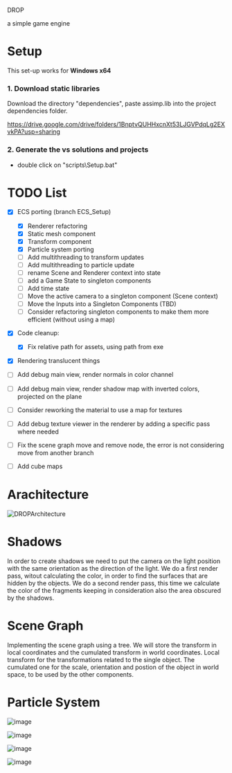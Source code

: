 DROP

a simple game engine


# Setup

This set-up works for **Windows x64**

### 1. Download static libraries

Download the directory "dependencies", paste assimp.lib into the project dependencies folder.

https://drive.google.com/drive/folders/1BnptvQUHHxcnXt53LJGVPdqLg2EXvkPA?usp=sharing

### 2. Generate the vs solutions and projects

- double click on "scripts\\Setup.bat"

# TODO List
- [x] ECS porting (branch ECS_Setup)
    - [x] Renderer refactoring
    - [x] Static mesh component
    - [x] Transform component
    - [x] Particle system porting
    - [ ] Add multithreading to transform updates
    - [ ] Add multithreading to particle update
    - [ ] rename Scene and Renderer context into state
    - [ ] add a Game State to singleton components
    - [ ] Add time state
    - [ ] Move the active camera to a singleton component (Scene context)
    - [ ] Move the Inputs into a Singleton Components (TBD)
    - [ ] Consider refactoring singleton components to make them more efficient (without using a map) 
- [x] Code cleanup:
    - [x] Fix relative path for assets, using path from exe 
- [x] Rendering translucent things
- [ ] Add debug main view, render normals in color channel
- [ ] Add debug main view, render shadow map with inverted colors, projected on the plane
- [ ] Consider reworking the material to use a map for textures 
- [ ] Add debug texture viewer in the renderer by adding a specific pass where needed
- [ ] Fix the scene graph move and remove node, the error is not considering move from another branch
- [ ] Add cube maps


# Arachitecture

![DROPArchitecture](https://github.com/user-attachments/assets/8edc2ab9-edb3-4983-beb6-bf3c770f03a7)

# Shadows

In order to create shadows we need to put the camera on the light position with the same orientation as the direction of the light.
We do a first render pass, witout calculating the color, in order to find the surfaces that are hidden by the objects.
We do a second render pass, this time we calculate the color of the fragments keeping in consideration also the area obscured by the shadows.

# Scene Graph

Implementing the scene graph using a tree.
We will store the transform in local coordinates and the cumulated transform in world coordinates.
Local transform for the transformations related to the single object.
The cumulated one for the scale, orientation and postion of the object in world space, to be used by the other components.

# Particle System

![image](https://github.com/user-attachments/assets/ad58199a-1f34-45df-a140-754480f9fa46)

![image](https://github.com/user-attachments/assets/4793492b-4a5c-4299-8a05-2b2bc904a3ff)

![image](https://github.com/user-attachments/assets/cc46a3b7-93f5-4fb0-a87d-c1d8ca80e737)

![image](https://github.com/user-attachments/assets/4ba4b20a-ca1e-46cf-b3b4-296daccfa756)



